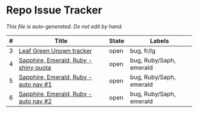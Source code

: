 # Repo Issue Tracker

_This file is auto-generated. Do not edit by hand._

| # | Title | State | Labels |
|---|-------|-------|--------|
| 3 | [Leaf Green Unown tracker](https://github.com/highvoltaage/pokebot-prof-oak/issues/3) | open | bug, fr/lg |
| 4 | [Sapphire, Emerald, Ruby - shiny quota](https://github.com/highvoltaage/pokebot-prof-oak/issues/4) | open | bug, Ruby/Saph, emerald |
| 5 | [Sapphire, Emerald, Ruby - auto nav #1](https://github.com/highvoltaage/pokebot-prof-oak/issues/5) | open | bug, Ruby/Saph, emerald |
| 6 | [Sapphire, Emerald, Ruby - auto nav #2](https://github.com/highvoltaage/pokebot-prof-oak/issues/6) | open | bug, Ruby/Saph, emerald |
